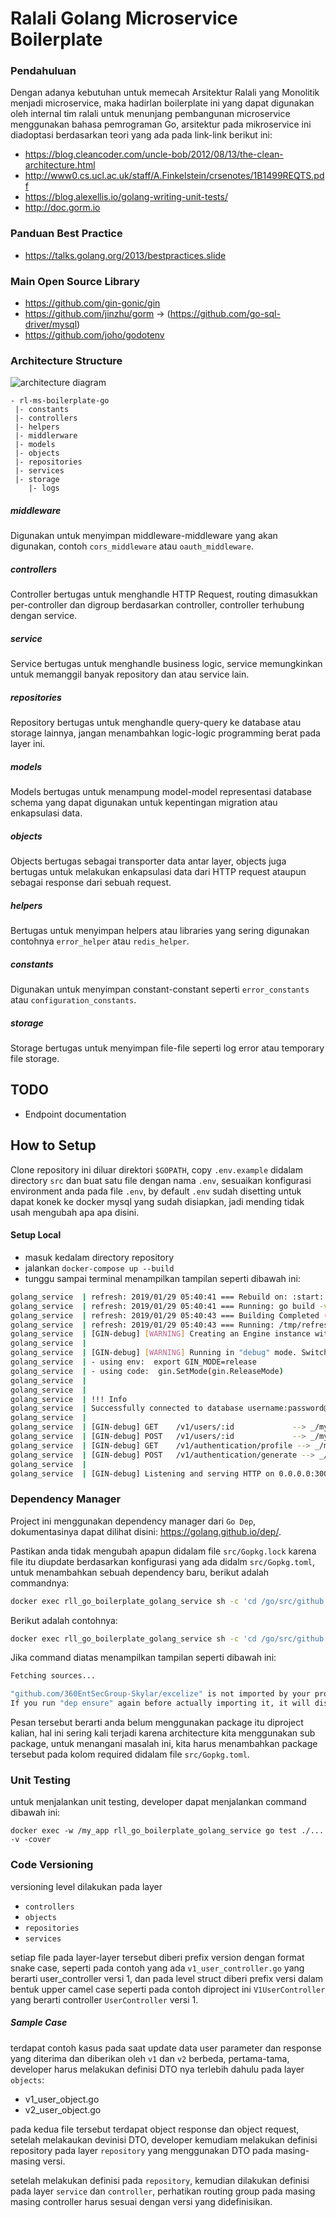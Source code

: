 

# Ralali Golang Microservice Boilerplate

### Pendahuluan
Dengan adanya kebutuhan untuk memecah Arsitektur Ralali yang Monolitik menjadi microservice, maka hadirlan boilerplate ini yang dapat digunakan oleh internal tim ralali untuk menunjang pembangunan microservice menggunakan bahasa pemrograman Go, arsitektur pada mikroservice ini diadoptasi berdasarkan teori yang ada pada link-link berikut ini:

- https://blog.cleancoder.com/uncle-bob/2012/08/13/the-clean-architecture.html
- http://www0.cs.ucl.ac.uk/staff/A.Finkelstein/crsenotes/1B1499REQTS.pdf
- https://blog.alexellis.io/golang-writing-unit-tests/
- http://doc.gorm.io

### Panduan Best Practice
- https://talks.golang.org/2013/bestpractices.slide

### Main Open Source Library
- https://github.com/gin-gonic/gin
- https://github.com/jinzhu/gorm -> (https://github.com/go-sql-driver/mysql)
- https://github.com/joho/godotenv

### Architecture Structure
![architecture diagram](golang%20architecture%20diagram.png)
```
- rl-ms-boilerplate-go
 |- constants
 |- controllers
 |- helpers
 |- middlerware
 |- models
 |- objects
 |- repositories
 |- services
 |- storage
    |- logs
```
##### middleware

Digunakan untuk menyimpan middleware-middleware yang akan digunakan, contoh `cors_middleware` atau `oauth_middleware`.

##### controllers

Controller bertugas untuk menghandle HTTP Request, routing dimasukkan per-controller dan digroup berdasarkan controller, controller terhubung dengan service.

##### service

Service bertugas untuk menghandle business logic, service memungkinkan untuk memanggil banyak repository dan atau service lain.

##### repositories

Repository bertugas untuk menghandle query-query ke database atau storage lainnya, jangan menambahkan logic-logic programming berat pada layer ini.

##### models

Models bertugas untuk menampung model-model representasi database schema yang dapat digunakan untuk kepentingan migration atau enkapsulasi data.

##### objects

Objects bertugas sebagai transporter data antar layer, objects juga bertugas untuk melakukan enkapsulasi data dari HTTP request ataupun sebagai response dari sebuah request.

##### helpers

Bertugas untuk menyimpan helpers atau libraries yang sering digunakan contohnya `error_helper` atau `redis_helper`.

##### constants

Digunakan untuk menyimpan constant-constant seperti `error_constants` atau `configuration_constants`.

##### storage

Storage bertugas untuk menyimpan file-file seperti log error atau temporary file storage.

## TODO
- Endpoint documentation

## How to Setup

Clone repository ini diluar direktori `$GOPATH`, copy `.env.example` didalam directory `src` dan buat satu file dengan nama `.env`, sesuaikan konfigurasi environment anda pada file `.env`, by default `.env` sudah disetting untuk dapat konek ke docker mysql yang sudah disiapkan, jadi mending tidak usah mengubah apa apa disini.

#### Setup Local
- masuk kedalam directory repository
- jalankan `docker-compose up --build`
- tunggu sampai terminal menampilkan tampilan seperti dibawah ini:

``` bash
golang_service  | refresh: 2019/01/29 05:40:41 === Rebuild on: :start: ===
golang_service  | refresh: 2019/01/29 05:40:41 === Running: go build -v -i -o /tmp/refresh-build  (PID: 27) ===
golang_service  | refresh: 2019/01/29 05:40:43 === Building Completed (PID: 27) (Time: 1.697046352s) ===
golang_service  | refresh: 2019/01/29 05:40:43 === Running: /tmp/refresh-build (PID: 61) ===
golang_service  | [GIN-debug] [WARNING] Creating an Engine instance with the Logger and Recovery middleware already attached.
golang_service  |
golang_service  | [GIN-debug] [WARNING] Running in "debug" mode. Switch to "release" mode in production.
golang_service  | - using env:  export GIN_MODE=release
golang_service  | - using code:  gin.SetMode(gin.ReleaseMode)
golang_service  |
golang_service  |
golang_service  | !!! Info
golang_service  | Successfully connected to database username:password@tcp(172.16.235.1:3309)/database?parseTime=1&loc=Asia%2FJakarta
golang_service  |
golang_service  | [GIN-debug] GET    /v1/users/:id             --> _/my_app/controllers.(*V1UserController).GetById-fm (5 handlers)
golang_service  | [GIN-debug] POST   /v1/users/:id             --> _/my_app/controllers.(*V1UserController).UpdateById-fm (5 handlers)
golang_service  | [GIN-debug] GET    /v1/authentication/profile --> _/my_app/controllers.(*V1AuthenticationController).GetProfile-fm (5 handlers)
golang_service  | [GIN-debug] POST   /v1/authentication/generate --> _/my_app/controllers.(*V1AuthenticationController).Generate-fm (5 handlers)
golang_service  | 
golang_service  | [GIN-debug] Listening and serving HTTP on 0.0.0.0:3000
```

### Dependency Manager
Project ini menggunakan dependency manager dari `Go Dep`, dokumentasinya dapat dilihat disini: https://golang.github.io/dep/.

Pastikan anda tidak mengubah apapun didalam file `src/Gopkg.lock` karena file itu diupdate berdasarkan konfigurasi yang ada didalm `src/Gopkg.toml`, untuk menambahkan sebuah dependency baru, berikut adalah commandnya:

``` bash
docker exec rll_go_boilerplate_golang_service sh -c 'cd /go/src/github.com/ralali/rl-ms-boilerplate-go && dep ensure -add {{nama-package}}'
```

Berikut adalah contohnya:
``` bash
docker exec rll_go_boilerplate_golang_service sh -c 'cd /go/src/github.com/ralali/rl-ms-boilerplate-go && dep ensure -add github.com/360EntSecGroup-Skylar/excelize'
```

Jika command diatas menampilkan tampilan seperti dibawah ini:
```bash
Fetching sources...

"github.com/360EntSecGroup-Skylar/excelize" is not imported by your project, and has been temporarily added to Gopkg.lock and vendor/.
If you run "dep ensure" again before actually importing it, it will disappear from Gopkg.lock and vendor/.
```

Pesan tersebut berarti anda belum menggunakan package itu diproject kalian, hal ini sering kali terjadi karena architecture kita menggunakan sub package, untuk menangani masalah ini, kita harus menambahkan package tersebut pada kolom required didalam file `src/Gopkg.toml`.

### Unit Testing
untuk menjalankan unit testing, developer dapat menjalankan command dibawah ini:
```
docker exec -w /my_app rll_go_boilerplate_golang_service go test ./... -v -cover
```

### Code Versioning
versioning level dilakukan pada layer 
- `controllers` 
- `objects` 
- `repositories` 
- `services`

setiap file pada layer-layer tersebut diberi prefix version dengan format snake case, seperti pada contoh yang ada `v1_user_controller.go` yang berarti user_controller versi 1, dan pada level struct diberi prefix versi dalam bentuk upper camel case seperti pada contoh diproject ini `V1UserController` yang berarti controller `UserController` versi 1.

##### Sample Case
terdapat contoh kasus pada saat update data user parameter dan response yang diterima dan diberikan oleh `v1` dan `v2` berbeda, pertama-tama, developer harus melakukan definisi DTO nya terlebih dahulu pada layer `objects`:

- v1_user_object.go
- v2_user_object.go

pada kedua file tersebut terdapat object response dan object request, setelah melakaukan devinisi DTO, developer kemudiam melakukan definisi repository pada layer `repository` yang menggunakan DTO pada masing-masing versi.

setelah melakukan definisi pada `repository`, kemudian dilakukan definisi pada layer `service` dan `controller`, perhatikan routing group pada masing masing controller harus sesuai dengan versi yang didefinisikan.    